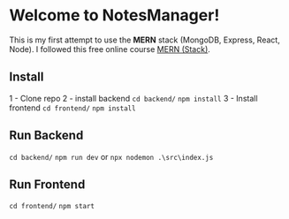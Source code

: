 # Welcome to NotesManager!

This is my first attempt to use the **MERN** stack (MongoDB, Express, React, Node). I followed this free online course [MERN (Stack)](https://www.youtube.com/watch?v=wWb0r35yLCk&list=PLo5lAe9kQrwrGPjhhzejCt3JENYf5uDNf).

## Install
1 - Clone repo
2 - install backend
`cd backend/`
`npm install`
3 - Install frontend
`cd frontend/`
`npm install`

## Run Backend
`cd backend/`
`npm run dev`
or
`npx nodemon .\src\index.js`

## Run Frontend
`cd frontend/`
`npm start`